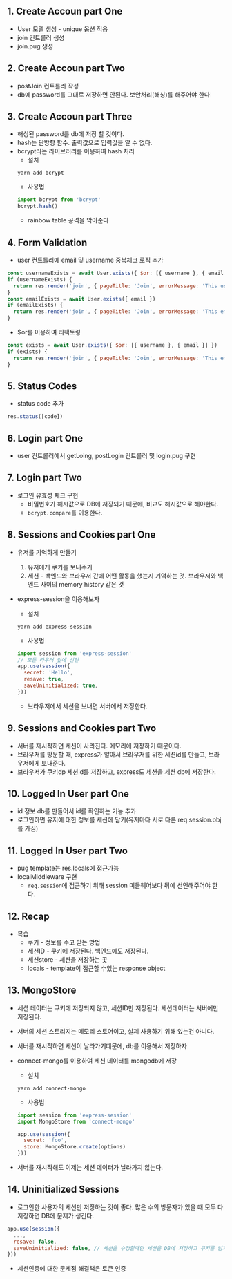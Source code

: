 ## 1. Create Accoun part One
* User 모델 생성 - unique 옵션 적용
* join 컨트롤러 생성
* join.pug 생성

## 2. Create Accoun part Two
* postJoin 컨트롤러 작성
* db에 password를 그대로 저장하면 안된다. 보안처리(해싱)를 해주어야 한다

## 3. Create Accoun part Three
* 해싱된 password를 db에 저장 할 것이다.
* hash는 단방향 함수. 출력값으로 입력값을 알 수 없다.
* bcrypt라는 라이브러리를 이용하여 hash 처리
  * 설치
  ```
  yarn add bcrypt
  ```
  * 사용법
  ```js
  import bcrypt from 'bcrypt'
  bcrypt.hash()
  ```
  * rainbow table 공격을 막아준다

## 4. Form Validation
* user 컨트롤러에 email 및 username 중복체크 로직 추가
```js
const usernameExists = await User.exists({ $or: [{ username }, { email }] })
if (usernameExists) {
  return res.render('join', { pageTitle: 'Join', errorMessage: 'This username is already taken.'})
}
const emailExists = await User.exists({ email })
if (emailExists) {
  return res.render('join', { pageTitle: 'Join', errorMessage: 'This email is already taken.'})
}
```

* $or를 이용하여 리팩토링
```js
const exists = await User.exists({ $or: [{ username }, { email }] })
if (exists) {
  return res.render('join', { pageTitle: 'Join', errorMessage: 'This email is already taken.'})
}
```

## 5. Status Codes
* status code 추가
```js
res.status([code])
```

## 6. Login part One
* user 컨트롤러에서 getLoing, postLogin 컨트롤러 및 login.pug 구현

## 7. Login part Two
* 로그인 유효성 체크 구현
  * 비밀번호가 해시값으로 DB에 저장되기 때문에, 비교도 해시값으로 해야한다.
  * `bcrypt.compare`를 이용한다.

## 8. Sessions and Cookies part One
* 유저를 기억하게 만들기
  1. 유저에게 쿠키를 보내주기
  2. 세션 - 백엔드와 브라우저 간에 어떤 활동을 했는지 기억하는 것. 브라우저와 백엔드 사이의 memory history 같은 것
* express-session을 이용해보자
  * 설치
  ```
  yarn add express-session
  ```

  * 사용법
  ```js
  import session from 'express-session'
  // 모든 라우터 앞에 선언
  app.use(session({
    secret: 'Hello',
    resave: true,
    saveUninitialized: true,
  }))
  ```

  * 브라우저에서 세션을 보내면 서버에서 저장한다.

## 9. Sessions and Cookies part Two
* 서버를 재시작하면 세션이 사라진다. 메모리에 저장하기 때문이다.
* 브라우저를 방문할 때, express가 알아서 브라우저를 위한 세션id를 만들고, 브라우저에게 보내준다.
* 브라우저가 쿠키dp 세션id를 저장하고, express도 세션을 세션 db에 저장한다.

## 10. Logged In User part One
* id 정보 db를 만들어서 id를 확인하는 기능 추가
* 로그인하면 유저에 대한 정보를 세션에 담기(유저마다 서로 다른 req.session.obj를 가짐)

## 11. Logged In User part Two
* pug template는 res.locals에 접근가능
* localMiddleware 구현
  * `req.session`에 접근하기 위해 session 미들웨어보다 뒤에 선언해주어야 한다.

## 12. Recap
* 복습
  * 쿠키 - 정보를 주고 받는 방법
  * 세션ID - 쿠키에 저장된다. 백엔드에도 저장된다.
  * 세션store - 세션을 저장하는 곳
  * locals - template이 접근할 수있는 response object

## 13. MongoStore
* 세션 데이터는 쿠키에 저장되지 않고, 세션ID만 저장된다. 세션데이터는 서버에만 저장된다.
* 서버의 세션 스토리지는 메모리 스토어이고, 실제 사용하기 위해 있는건 아니다.
* 서버를 재시작하면 세션이 날라가기떄문에, db를 이용해서 저장하자
* connect-mongo를 이용하여 세션 데이터를 mongodb에 저장
  * 설치
  ```
  yarn add connect-mongo
  ```

  * 사용법
  ```js
  import session from 'express-session'
  import MongoStore from 'connect-mongo'

  app.use(session({
    secret: 'foo',
    store: MongoStore.create(options)
  }))
  ```
* 서버를 재시작해도 이제는 세션 데이터가 날라가지 않는다.

## 14. Uninitialized Sessions
* 로그인한 사용자의 세션만 저장하는 것이 좋다. 많은 수의 방문자가 있을 때 모두 다 저장하면 DB에 문제가 생긴다.
```js
app.use(session({
  ...,
  resave: false,
  saveUninitialized: false, // 세션을 수정할때만 세션을 DB에 저장하고 쿠키를 넘겨주는 옵션
}))
```
* 세션인증에 대한 문제점 해결책은 토큰 인증